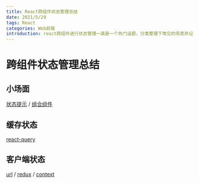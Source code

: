 ```yaml
---
title: React跨组件状态管理总结
date: 2021/5/29
tags: React
categories: Web前端
introduction: react跨组件进行状态管理一直是一个热门话题，分类整理下常见的场景并记录
---
```


# 跨组件状态管理总结

## 小场面

[状态提示](https://react.docschina.org/docs/lifting-state-up.html) / [组合组件](https://react.docschina.org/docs/composition-vs-inheritance.html)

## 缓存状态

[react-query](https://react-query.tanstack.com/)

## 客户端状态

[url](https://segmentfault.com/a/1190000039190541) / [redux](https://react-redux.js.org/introduction/why-use-react-redux) / [context](https://react.docschina.org/docs/hooks-reference.html#usecontext)

